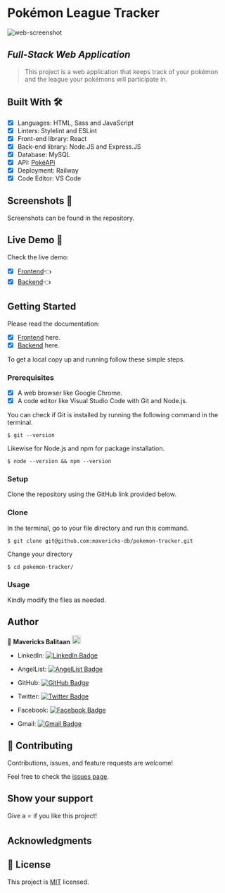 # Pokémon League Tracker

![web-screenshot](https://user-images.githubusercontent.com/98527559/204539281-bfd5aadf-1fa2-4c55-901f-9c3d08e2bbf7.png)

## _Full-Stack Web Application_

> This project is a web application that keeps track of your pokémon and the league your pokémons will participate in.

## Built With 🛠️

- [x] Languages: HTML, Sass and JavaScript
- [x] Linters: Stylelint and ESLint
- [x] Front-end library: React
- [x] Back-end library: Node.JS and Express.JS
- [x] Database: MySQL
- [x] API: [PokéAPi](https://pokeapi.co/)
- [x] Deployment: Railway
- [x] Code Editor: VS Code

## Screenshots 📸

Screenshots can be found in the repository.

## Live Demo 🔗

Check the live demo:
- [x] [Frontend](https://pokemon-tracker-client.up.railway.app/)👈
- [x] [Backend](https://pokemon-tracker-server.up.railway.app/)👈

## Getting Started

Please read the documentation:
- [x] [Frontend](client/README.md) here.
- [x] [Backend](server/README.md) here.

To get a local copy up and running follow these simple steps.

### Prerequisites

- [x] A web browser like Google Chrome.
- [x] A code editor like Visual Studio Code with Git and Node.js.

You can check if Git is installed by running the following command in the terminal.

```
$ git --version
```

Likewise for Node.js and npm for package installation.

```
$ node --version && npm --version
```

### Setup

Clone the repository using the GitHub link provided below.

### Clone

In the terminal, go to your file directory and run this command.

```
$ git clone git@github.com:mavericks-db/pokemon-tracker.git
```

Change your directory
```
$ cd pokemon-tracker/
```

### Usage

Kindly modify the files as needed.

## Author

👤 **Mavericks Balitaan** <img src="https://emojis.slackmojis.com/emojis/images/1531849430/4246/blob-sunglasses.gif?1531849430" width="20"/>

- LinkedIn: [![LinkedIn Badge](https://img.shields.io/badge/-mavericks--db-white?logo=LinkedIn&logoColor=0A66C2&style=plastic)](https://www.linkedin.com/in/mavericks-db/)

- AngelList: [![AngelList Badge](https://img.shields.io/badge/-mavericks--db-white?logo=AngelList&logoColor=000000&style=plastic)](https://angel.co/u/mavericks-db)

- GitHub: [![GitHub Badge](https://img.shields.io/badge/-mavericks--db-white?logo=GitHub&logoColor=181717&style=plastic)](https://github.com/mavericks-db)

- Twitter: [![Twitter Badge](https://img.shields.io/badge/-mavericks__db-white?logo=Twitter&logoColor=1DA1F2&style=plastic)](https://twitter.com/mavericks_db)

- Facebook: [![Facebook Badge](https://img.shields.io/badge/-mavericksdb-white?logo=Facebook&logoColor=1877F2&style=plastic)](https://www.facebook.com/mavericksdb/)

- Gmail: [![Gmail Badge](https://img.shields.io/badge/-balitaanmavericks-white?logo=Gmail&logoColor=EA4335&style=plastic)](mailto:balitaanmavericks@gmail.com)

## 🤝 Contributing

Contributions, issues, and feature requests are welcome!

Feel free to check the [issues page](https://github.com/mavericks-db/country-app/issues).

## Show your support

Give a ⭐️ if you like this project!

## Acknowledgments

## 📝 License

This project is [MIT](./MIT.md) licensed.
